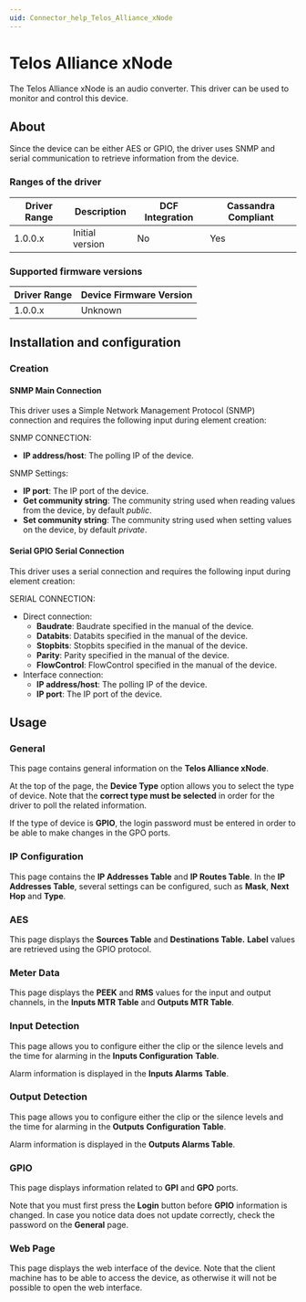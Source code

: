 ```yaml
---
uid: Connector_help_Telos_Alliance_xNode
---
```


# Telos Alliance xNode

The Telos Alliance xNode is an audio converter. This driver can be used to monitor and control this device.

## About

Since the device can be either AES or GPIO, the driver uses SNMP and serial communication to retrieve information from the device.

### Ranges of the driver

| **Driver Range** | **Description** | **DCF Integration** | **Cassandra Compliant** |
|------------------|-----------------|---------------------|-------------------------|
| 1.0.0.x          | Initial version | No                  | Yes                     |

### Supported firmware versions

| **Driver Range** | **Device Firmware Version** |
|------------------|-----------------------------|
| 1.0.0.x          | Unknown                     |

## Installation and configuration

### Creation

#### SNMP Main Connection

This driver uses a Simple Network Management Protocol (SNMP) connection and requires the following input during element creation:

SNMP CONNECTION:

- **IP address/host**: The polling IP of the device.

SNMP Settings:

- **IP port**: The IP port of the device.
- **Get community string**: The community string used when reading values from the device, by default *public*.
- **Set community string**: The community string used when setting values on the device, by default *private*.

#### Serial GPIO Serial Connection

This driver uses a serial connection and requires the following input during element creation:

SERIAL CONNECTION:

- Direct connection:
  - **Baudrate**: Baudrate specified in the manual of the device.
  - **Databits**: Databits specified in the manual of the device.
  - **Stopbits**: Stopbits specified in the manual of the device.
  - **Parity**: Parity specified in the manual of the device.
  - **FlowControl**: FlowControl specified in the manual of the device.
- Interface connection:
  - **IP address/host**: The polling IP of the device.
  - **IP port**: The IP port of the device.

## Usage

### General

This page contains general information on the **Telos Alliance xNode**.

At the top of the page, the **Device Type** option allows you to select the type of device. Note that the **correct type must be selected** in order for the driver to poll the related information.

If the type of device is **GPIO**, the login password must be entered in order to be able to make changes in the GPO ports.

### IP Configuration

This page contains the **IP Addresses Table** and **IP Routes Table**. In the **IP Addresses Table**, several settings can be configured, such as **Mask**, **Next Hop** and **Type**.

### AES

This page displays the **Sources Table** and **Destinations Table.** **Label** values are retrieved using the GPIO protocol.

### Meter Data

This page displays the **PEEK** and **RMS** values for the input and output channels, in the **Inputs MTR Table** and **Outputs MTR Table**.

### Input Detection

This page allows you to configure either the clip or the silence levels and the time for alarming in the **Inputs Configuration** **Table**.

Alarm information is displayed in the **Inputs Alarms** **Table**.

### Output Detection

This page allows you to configure either the clip or the silence levels and the time for alarming in the **Outputs** **Configuration** **Table**.

Alarm information is displayed in the **Outputs Alarms Table**.

### GPIO

This page displays information related to **GPI** and **GPO** ports.

Note that you must first press the **Login** button before **GPIO** information is changed. In case you notice data does not update correctly, check the password on the **General** page.

### Web Page

This page displays the web interface of the device. Note that the client machine has to be able to access the device, as otherwise it will not be possible to open the web interface.
